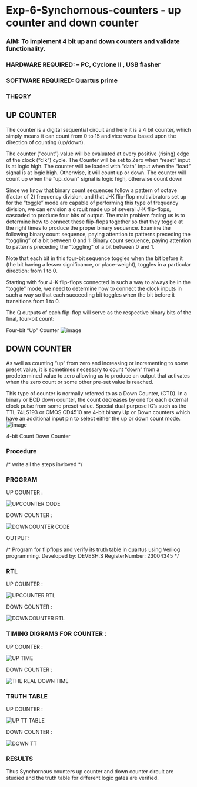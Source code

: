 # Exp-6-Synchornous-counters - up counter and down counter 
### AIM: To implement 4 bit up and down counters and validate  functionality.
### HARDWARE REQUIRED:  – PC, Cyclone II , USB flasher
### SOFTWARE REQUIRED:   Quartus prime
### THEORY 

## UP COUNTER 
The counter is a digital sequential circuit and here it is a 4 bit counter, which simply means it can count from 0 to 15 and vice versa based upon the direction of counting (up/down). 

The counter (“count“) value will be evaluated at every positive (rising) edge of the clock (“clk“) cycle.
The Counter will be set to Zero when “reset” input is at logic high.
The counter will be loaded with “data” input when the “load” signal is at logic high. Otherwise, it will count up or down.
The counter will count up when the “up_down” signal is logic high, otherwise count down

Since we know that binary count sequences follow a pattern of octave (factor of 2) frequency division, and that J-K flip-flop multivibrators set up for the “toggle” mode are capable of performing this type of frequency division, we can envision a circuit made up of several J-K flip-flops, cascaded to produce four bits of output.
The main problem facing us is to determine how to connect these flip-flops together so that they toggle at the right times to produce the proper binary sequence.
Examine the following binary count sequence, paying attention to patterns preceding the “toggling” of a bit between 0 and 1:
Binary count sequence, paying attention to patterns preceding the “toggling” of a bit between 0 and 1.

Note that each bit in this four-bit sequence toggles when the bit before it (the bit having a lesser significance, or place-weight), toggles in a particular direction: from 1 to 0.



 
 

Starting with four J-K flip-flops connected in such a way to always be in the “toggle” mode, we need to determine how to connect the clock inputs in such a way so that each succeeding bit toggles when the bit before it transitions from 1 to 0.

The Q outputs of each flip-flop will serve as the respective binary bits of the final, four-bit count:

 
 

Four-bit “Up” Counter
![image](https://user-images.githubusercontent.com/36288975/169644758-b2f4339d-9532-40c5-af40-8f4f8c942e2c.png)



## DOWN COUNTER 

As well as counting “up” from zero and increasing or incrementing to some preset value, it is sometimes necessary to count “down” from a predetermined value to zero allowing us to produce an output that activates when the zero count or some other pre-set value is reached.

This type of counter is normally referred to as a Down Counter, (CTD). In a binary or BCD down counter, the count decreases by one for each external clock pulse from some preset value. Special dual purpose IC’s such as the TTL 74LS193 or CMOS CD4510 are 4-bit binary Up or Down counters which have an additional input pin to select either the up or down count mode.
![image](https://user-images.githubusercontent.com/36288975/169644844-1a14e123-7228-4ed8-81a9-eb937dff4ac8.png)


4-bit Count Down Counter
### Procedure
/* write all the steps invloved */



### PROGRAM 




UP COUNTER :



![UPCOUNTER CODE](https://github.com/23004345/Exp-7-Synchornous-counters-/assets/138849203/3aeafa28-cccb-4d56-bbe3-423cb424cb51)





DOWN COUNTER : 





![DOWNCOUNTER CODE](https://github.com/23004345/Exp-7-Synchornous-counters-/assets/138849203/90bb0bc1-7669-434c-a650-626cb40a8d66)




OUTPUT:





/*
Program for flipflops  and verify its truth table in quartus using Verilog programming.
Developed by: DEVESH.S
RegisterNumber:  23004345
*/






### RTL 




UP COUNTER :




![UPCOUNTER RTL](https://github.com/23004345/Exp-7-Synchornous-counters-/assets/138849203/7f1436e6-468b-4722-a6b6-6f6abec2915e)







DOWN COUNTER : 




![DOWNCOUNTER RTL](https://github.com/23004345/Exp-7-Synchornous-counters-/assets/138849203/1ffa9d66-aeae-4b3b-b450-a77f1001fe91)








### TIMING DIGRAMS FOR COUNTER  :






UP COUNTER :








![UP TIME](https://github.com/23004345/Exp-7-Synchornous-counters-/assets/138849203/fccd2ac6-0a24-476c-8088-114601f5c884)




DOWN COUNTER : 









![THE REAL DOWN TIME](https://github.com/23004345/Exp-7-Synchornous-counters-/assets/138849203/0cb80600-eba8-473b-865f-a09ab022c6e7)



### TRUTH TABLE 

UP COUNTER :







![UP TT TABLE](https://github.com/23004345/Exp-7-Synchornous-counters-/assets/138849203/a70c3cc5-35ff-4b1c-8249-97e8c75a15f7)






DOWN COUNTER : 






![DOWN TT](https://github.com/23004345/Exp-7-Synchornous-counters-/assets/138849203/9e0369bc-5cc1-4e5b-8bd8-6e5112bf517f)






### RESULTS 





Thus Synchornous counters up counter and down counter circuit are studied and the truth table for
different logic gates are verified.
